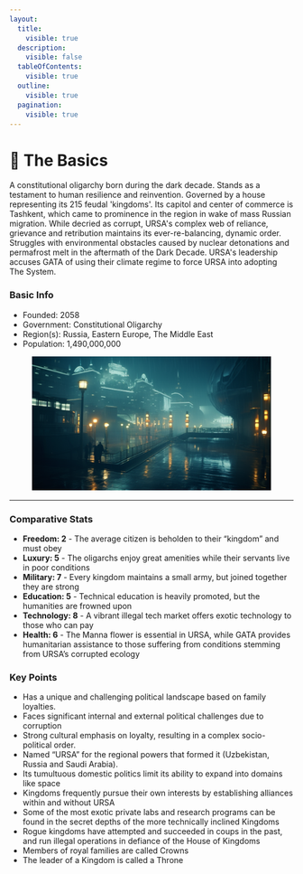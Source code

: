 ```yaml
---
layout:
  title:
    visible: true
  description:
    visible: false
  tableOfContents:
    visible: true
  outline:
    visible: true
  pagination:
    visible: true
---
```


# 🔵 The Basics

A constitutional oligarchy born during the dark decade. Stands as a testament to human resilience and reinvention. Governed by a house representing its 215 feudal 'kingdoms'. Its capitol and center of commerce is Tashkent, which came to prominence in the region in wake of mass Russian migration. While decried as corrupt, URSA's complex web of reliance, grievance and retribution maintains its ever-re-balancing, dynamic order. Struggles with environmental obstacles caused by nuclear detonations and permafrost melt in the aftermath of the Dark Decade. URSA's leadership accuses GATA of using their climate regime to force URSA into adopting The System.

### Basic Info

* Founded: 2058
* Government: Constitutional Oligarchy
* Region(s): Russia, Eastern Europe, The Middle East
* Population: 1,490,000,000



<figure><img src="../../.gitbook/assets/moscow.png" alt="" width="563"><figcaption></figcaption></figure>

***

### Comparative Stats

* **Freedom: 2** - The average citizen is beholden to their “kingdom” and must obey
* **Luxury: 5** - The oligarchs enjoy great amenities while their servants live in poor conditions
* **Military: 7** - Every kingdom maintains a small army, but joined together they are strong
* **Education: 5** - Technical education is heavily promoted, but the humanities are frowned upon
* **Technology: 8** - A vibrant illegal tech market offers exotic technology to those who can pay
* **Health: 6** - The Manna flower is essential in URSA, while GATA provides humanitarian assistance to those suffering from conditions stemming from URSA’s corrupted ecology

### Key Points

* Has a unique and challenging political landscape based on family loyalties.
* Faces significant internal and external political challenges due to corruption
* Strong cultural emphasis on loyalty, resulting in a complex socio-political order.
* Named “URSA” for the regional powers that formed it (Uzbekistan, Russia and Saudi Arabia).
* Its tumultuous domestic politics limit its ability to expand into domains like space
* Kingdoms frequently pursue their own interests by establishing alliances within and without URSA
* Some of the most exotic private labs and research programs can be found in the secret depths of the more technically inclined Kingdoms
* Rogue kingdoms have attempted and succeeded in coups in the past, and run illegal operations in defiance of the House of Kingdoms
* Members of royal families are called Crowns
* The leader of a Kingdom is called a Throne
